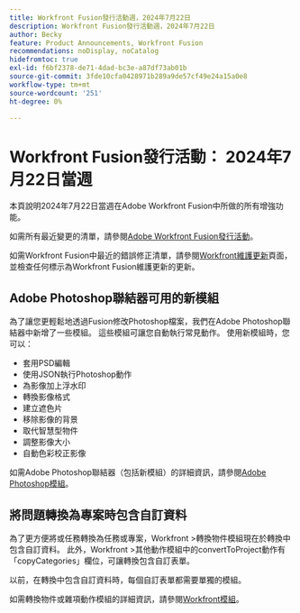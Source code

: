 ```yaml
---
title: Workfront Fusion發行活動週，2024年7月22日
description: Workfront Fusion發行活動週，2024年7月22日
author: Becky
feature: Product Announcements, Workfront Fusion
recommendations: noDisplay, noCatalog
hidefromtoc: true
exl-id: f6bf2378-de71-4dad-bc3e-a87df73ab01b
source-git-commit: 3fde10cfa0428971b289a9de57cf49e24a15a0e8
workflow-type: tm+mt
source-wordcount: '251'
ht-degree: 0%

---
```


# Workfront Fusion發行活動： 2024年7月22日當週

本頁說明2024年7月22日當週在Adobe Workfront Fusion中所做的所有增強功能。

如需所有最近變更的清單，請參閱[Adobe Workfront Fusion發行活動](../../../product-announcements/product-releases/fusion-release-activity/fusion-release-activity.md)。

如需Workfront Fusion中最近的錯誤修正清單，請參閱[Workfront維護更新](https://experienceleague.adobe.com/docs/workfront-known-issues/releases/current-updates.html)頁面，並檢查任何標示為Workfront Fusion維護更新的更新。

## Adobe Photoshop聯結器可用的新模組

為了讓您更輕鬆地透過Fusion修改Photoshop檔案，我們在Adobe Photoshop聯結器中新增了一些模組。 這些模組可讓您自動執行常見動作。 使用新模組時，您可以：

* 套用PSD編輯
* 使用JSON執行Photoshop動作
* 為影像加上浮水印
* 轉換影像格式
* 建立遮色片
* 移除影像的背景
* 取代智慧型物件
* 調整影像大小
* 自動色彩校正影像

如需Adobe Photoshop聯結器（包括新模組）的詳細資訊，請參閱[Adobe Photoshop模組](/help/quicksilver/workfront-fusion/apps-and-their-modules/adobe-photoshop-modules.md)。

## 將問題轉換為專案時包含自訂資料

為了更方便將或任務轉換為任務或專案，Workfront >轉換物件模組現在於轉換中包含自訂資料。 此外，Workfront >其他動作模組中的convertToProject動作有「copyCategories」欄位，可讓轉換包含自訂表單。

以前，在轉換中包含自訂資料時，每個自訂表單都需要單獨的模組。

如需轉換物件或雜項動作模組的詳細資訊，請參閱[Workfront模組](/help/quicksilver/workfront-fusion/apps-and-their-modules/workfront-modules.md)。

